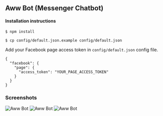 ## Aww Bot (Messenger Chatbot)

#### Installation instructions

`$ npm install`

`$ cp config/default.json.example config/default.json`

Add your Facebook page access token in `config/default.json` config file.

```
{
  "facebook": {
    "page": {
      "access_token": "YOUR_PAGE_ACCESS_TOKEN"
    }
  }
}
```

### Screenshots

![Aww Bot](https://i.imgur.com/aSwedQJ.png "Aww Bot")
![Aww Bot](https://i.imgur.com/Y0bVbat.png "Aww Bot")
![Aww Bot](https://i.imgur.com/O9n8Cs9.png "Aww Bot")
